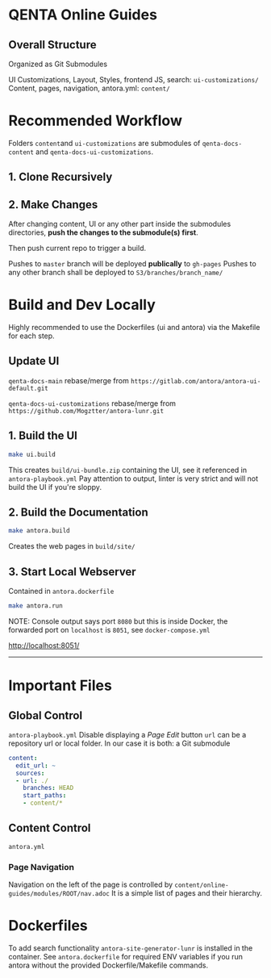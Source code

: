 # QENTA Online Guides

## Overall Structure

Organized as Git Submodules

UI Customizations, Layout, Styles, frontend JS, search: `ui-customizations/`
Content, pages, navigation, antora.yml: `content/`

# Recommended Workflow

Folders `content`and `ui-customizations` are submodules of `qenta-docs-content` and `qenta-docs-ui-customizations`.

## 1. Clone Recursively

## 2. Make Changes

After changing content, UI or any other part inside the submodules directories, **push the changes to the submodule(s) first**.

Then push current repo to trigger a build.

Pushes to `master` branch will be deployed **publically** to `gh-pages`
Pushes to any other branch shall be deployed to `S3/branches/branch_name/`

# Build and Dev Locally

Highly recommended to use the Dockerfiles (ui and antora) via the Makefile for each step.

## Update UI

`qenta-docs-main` rebase/merge from `https://gitlab.com/antora/antora-ui-default.git`

`qenta-docs-ui-customizations` rebase/merge from `https://github.com/Mogztter/antora-lunr.git`

## 1. Build the UI
```sh
make ui.build
```

This creates `build/ui-bundle.zip` containing the UI, see it referenced in `antora-playbook.yml`
Pay attention to output, linter is very strict and will not build the UI if you're sloppy.

## 2. Build the Documentation
```sh
make antora.build
```
Creates the web pages in `build/site/`

## 3. Start Local Webserver
Contained in `antora.dockerfile`

```sh
make antora.run
```

NOTE: Console output says port `8080` but this is inside Docker, the forwarded port on `localhost` is `8051`, see `docker-compose.yml`

[http://localhost:8051/](http://localhost:8051/)

---

# Important Files

## Global Control
`antora-playbook.yml`
Disable displaying a _Page Edit_ button
`url` can be a repository url or local folder. In our case it is both: a Git submodule

```yaml
content:
  edit_url: ~
  sources:
  - url: ./
    branches: HEAD
    start_paths:
    - content/*
```

## Content Control
`antora.yml`

### Page Navigation
Navigation on the left of the page is controlled by `content/online-guides/modules/ROOT/nav.adoc`
It is a simple list of pages and their hierarchy.

# Dockerfiles
To add search functionality `antora-site-generator-lunr` is installed in the container. 
See `antora.dockerfile` for required ENV variables if you run antora without the provided Dockerfile/Makefile commands.
